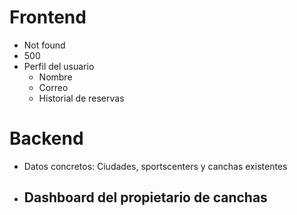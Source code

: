 # Frontend

- Not found
- 500
- Perfil del usuario
  - Nombre
  - Correo
  - Historial de reservas

# Backend

- Datos concretos: Ciudades, sportscenters y canchas existentes

- Dashboard del propietario de canchas
  -
